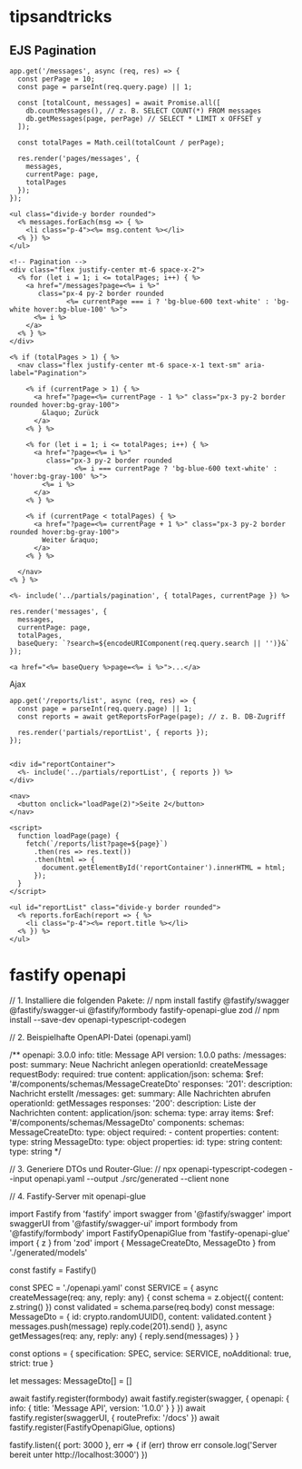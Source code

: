 # tipsandtricks

## EJS Pagination 
````
app.get('/messages', async (req, res) => {
  const perPage = 10;
  const page = parseInt(req.query.page) || 1;

  const [totalCount, messages] = await Promise.all([
    db.countMessages(), // z. B. SELECT COUNT(*) FROM messages
    db.getMessages(page, perPage) // SELECT * LIMIT x OFFSET y
  ]);

  const totalPages = Math.ceil(totalCount / perPage);

  res.render('pages/messages', {
    messages,
    currentPage: page,
    totalPages
  });
});

<ul class="divide-y border rounded">
  <% messages.forEach(msg => { %>
    <li class="p-4"><%= msg.content %></li>
  <% }) %>
</ul>

<!-- Pagination -->
<div class="flex justify-center mt-6 space-x-2">
  <% for (let i = 1; i <= totalPages; i++) { %>
    <a href="/messages?page=<%= i %>"
       class="px-4 py-2 border rounded 
              <%= currentPage === i ? 'bg-blue-600 text-white' : 'bg-white hover:bg-blue-100' %>">
      <%= i %>
    </a>
  <% } %>
</div>

<% if (totalPages > 1) { %>
  <nav class="flex justify-center mt-6 space-x-1 text-sm" aria-label="Pagination">

    <% if (currentPage > 1) { %>
      <a href="?page=<%= currentPage - 1 %>" class="px-3 py-2 border rounded hover:bg-gray-100">
        &laquo; Zurück
      </a>
    <% } %>

    <% for (let i = 1; i <= totalPages; i++) { %>
      <a href="?page=<%= i %>"
         class="px-3 py-2 border rounded
                <%= i === currentPage ? 'bg-blue-600 text-white' : 'hover:bg-gray-100' %>">
        <%= i %>
      </a>
    <% } %>

    <% if (currentPage < totalPages) { %>
      <a href="?page=<%= currentPage + 1 %>" class="px-3 py-2 border rounded hover:bg-gray-100">
        Weiter &raquo;
      </a>
    <% } %>

  </nav>
<% } %>

<%- include('../partials/pagination', { totalPages, currentPage }) %>

res.render('messages', {
  messages,
  currentPage: page,
  totalPages,
  baseQuery: `?search=${encodeURIComponent(req.query.search || '')}&`
});

<a href="<%= baseQuery %>page=<%= i %>">...</a>
````

Ajax

````
app.get('/reports/list', async (req, res) => {
  const page = parseInt(req.query.page) || 1;
  const reports = await getReportsForPage(page); // z. B. DB-Zugriff

  res.render('partials/reportList', { reports });
});


<div id="reportContainer">
  <%- include('../partials/reportList', { reports }) %>
</div>

<nav>
  <button onclick="loadPage(2)">Seite 2</button>
</nav>

<script>
  function loadPage(page) {
    fetch(`/reports/list?page=${page}`)
      .then(res => res.text())
      .then(html => {
        document.getElementById('reportContainer').innerHTML = html;
      });
  }
</script>

<ul id="reportList" class="divide-y border rounded">
  <% reports.forEach(report => { %>
    <li class="p-4"><%= report.title %></li>
  <% }) %>
</ul>
````

# fastify openapi

// 1. Installiere die folgenden Pakete: // npm install fastify @fastify/swagger @fastify/swagger-ui @fastify/formbody fastify-openapi-glue zod // npm install --save-dev openapi-typescript-codegen

// 2. Beispielhafte OpenAPI-Datei (openapi.yaml)

/** openapi: 3.0.0 info: title: Message API version: 1.0.0 paths: /messages: post: summary: Neue Nachricht anlegen operationId: createMessage requestBody: required: true content: application/json: schema: $ref: '#/components/schemas/MessageCreateDto' responses: '201': description: Nachricht erstellt /messages: get: summary: Alle Nachrichten abrufen operationId: getMessages responses: '200': description: Liste der Nachrichten content: application/json: schema: type: array items: $ref: '#/components/schemas/MessageDto' components: schemas: MessageCreateDto: type: object required: - content properties: content: type: string MessageDto: type: object properties: id: type: string content: type: string */

// 3. Generiere DTOs und Router-Glue: // npx openapi-typescript-codegen --input openapi.yaml --output ./src/generated --client none

// 4. Fastify-Server mit openapi-glue

import Fastify from 'fastify' import swagger from '@fastify/swagger' import swaggerUI from '@fastify/swagger-ui' import formbody from '@fastify/formbody' import FastifyOpenapiGlue from 'fastify-openapi-glue' import { z } from 'zod' import { MessageCreateDto, MessageDto } from './generated/models'

const fastify = Fastify()

const SPEC = './openapi.yaml' const SERVICE = { async createMessage(req: any, reply: any) { const schema = z.object({ content: z.string() }) const validated = schema.parse(req.body) const message: MessageDto = { id: crypto.randomUUID(), content: validated.content } messages.push(message) reply.code(201).send() }, async getMessages(req: any, reply: any) { reply.send(messages) } }

const options = { specification: SPEC, service: SERVICE, noAdditional: true, strict: true }

let messages: MessageDto[] = []

await fastify.register(formbody) await fastify.register(swagger, { openapi: { info: { title: 'Message API', version: '1.0.0' } } }) await fastify.register(swaggerUI, { routePrefix: '/docs' }) await fastify.register(FastifyOpenapiGlue, options)

fastify.listen({ port: 3000 }, err => { if (err) throw err console.log('Server bereit unter http://localhost:3000') })


